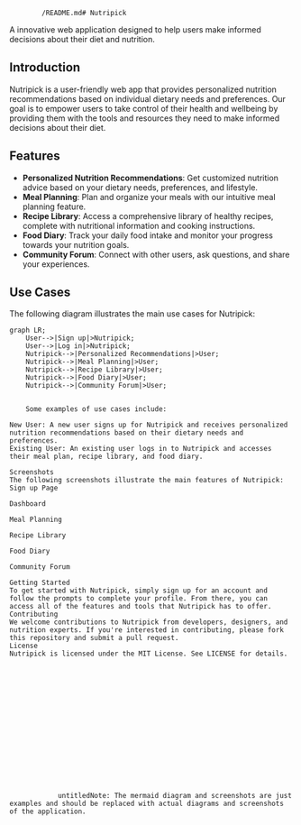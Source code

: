 
        


            
                
                    
                    
                
            

            
                
                    
                
            

            /README.md# Nutripick
A innovative web application designed to help users make informed decisions about their diet and nutrition.

## Introduction
Nutripick is a user-friendly web app that provides personalized nutrition recommendations based on individual dietary needs and preferences. Our goal is to empower users to take control of their health and wellbeing by providing them with the tools and resources they need to make informed decisions about their diet.

## Features
* **Personalized Nutrition Recommendations**: Get customized nutrition advice based on your dietary needs, preferences, and lifestyle.
* **Meal Planning**: Plan and organize your meals with our intuitive meal planning feature.
* **Recipe Library**: Access a comprehensive library of healthy recipes, complete with nutritional information and cooking instructions.
* **Food Diary**: Track your daily food intake and monitor your progress towards your nutrition goals.
* **Community Forum**: Connect with other users, ask questions, and share your experiences.

## Use Cases
The following diagram illustrates the main use cases for Nutripick:
```mermaid
graph LR;
    User-->|Sign up|>Nutripick;
    User-->|Log in|>Nutripick;
    Nutripick-->|Personalized Recommendations|>User;
    Nutripick-->|Meal Planning|>User;
    Nutripick-->|Recipe Library|>User;
    Nutripick-->|Food Diary|>User;
    Nutripick-->|Community Forum|>User;
            
        
    Some examples of use cases include:

New User: A new user signs up for Nutripick and receives personalized nutrition recommendations based on their dietary needs and preferences.
Existing User: An existing user logs in to Nutripick and accesses their meal plan, recipe library, and food diary.

Screenshots
The following screenshots illustrate the main features of Nutripick:
Sign up Page

Dashboard

Meal Planning

Recipe Library

Food Diary

Community Forum

Getting Started
To get started with Nutripick, simply sign up for an account and follow the prompts to complete your profile. From there, you can access all of the features and tools that Nutripick has to offer.
Contributing
We welcome contributions to Nutripick from developers, designers, and nutrition experts. If you're interested in contributing, please fork this repository and submit a pull request.
License
Nutripick is licensed under the MIT License. See LICENSE for details.

        


            
                
                    
                    
                
            

            
                
                    
                
            

            untitledNote: The mermaid diagram and screenshots are just examples and should be replaced with actual diagrams and screenshots of the application.
            
        
    
